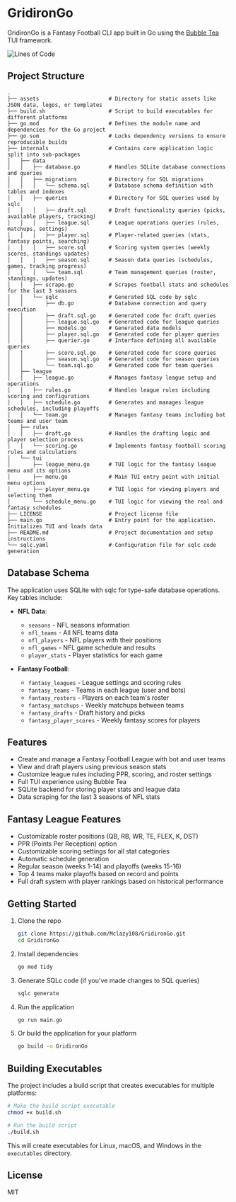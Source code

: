 # GridironGo
GridironGo is a Fantasy Football CLI app built in Go using the [Bubble Tea](https://github.com/charmbracelet/bubbletea) TUI framework.

![Lines of Code](https://tokei.rs/b1/github/Mclazy108/GridironGo)


## Project Structure
```
.
├── assets                      # Directory for static assets like JSON data, logos, or templates
├── build.sh                    # Script to build executables for different platforms
├── go.mod                      # Defines the module name and dependencies for the Go project
├── go.sum                      # Locks dependency versions to ensure reproducible builds
├── internals                   # Contains core application logic split into sub-packages
│   ├── data
│   │   ├── database.go         # Handles SQLite database connections and queries
│   │   ├── migrations          # Directory for SQL migrations
│   │   │   └── schema.sql      # Database schema definition with tables and indexes
│   │   ├── queries             # Directory for SQL queries used by sqlc
│   │   │   ├── draft.sql       # Draft functionality queries (picks, available players, tracking)
│   │   │   ├── league.sql      # League operations queries (rules, matchups, settings)
│   │   │   ├── player.sql      # Player-related queries (stats, fantasy points, searching)
│   │   │   ├── score.sql       # Scoring system queries (weekly scores, standings updates)
│   │   │   ├── season.sql      # Season data queries (schedules, games, tracking progress)
│   │   │   └── team.sql        # Team management queries (roster, standings, updates)
│   │   ├── scrape.go           # Scrapes football stats and schedules for the last 3 seasons
│   │   └── sqlc                # Generated SQL code by sqlc
│   │       ├── db.go           # Database connection and query execution
│   │       ├── draft.sql.go    # Generated code for draft queries
│   │       ├── league.sql.go   # Generated code for league queries
│   │       ├── models.go       # Generated data models
│   │       ├── player.sql.go   # Generated code for player queries
│   │       ├── querier.go      # Interface defining all available queries
│   │       ├── score.sql.go    # Generated code for score queries
│   │       ├── season.sql.go   # Generated code for season queries
│   │       └── team.sql.go     # Generated code for team queries
│   ├── league
│   │   ├── league.go           # Manages fantasy league setup and operations
│   │   ├── rules.go            # Handles league rules including scoring and configurations
│   │   ├── schedule.go         # Generates and manages league schedules, including playoffs
│   │   └── team.go             # Manages fantasy teams including bot teams and user team
│   ├── rules
│   │   ├── draft.go            # Handles the drafting logic and player selection process
│   │   └── scoring.go          # Implements fantasy football scoring rules and calculations
│   └── tui
│       ├── league_menu.go      # TUI logic for the fantasy league menu and its options
│       ├── menu.go             # Main TUI entry point with initial menu options
│       ├── player_menu.go      # TUI logic for viewing players and selecting them
│       └── schedule_menu.go    # TUI logic for viewing the real and fantasy schedules
├── LICENSE                     # Project license file
├── main.go                     # Entry point for the application. Initializes TUI and loads data
├── README.md                   # Project documentation and setup instructions
└── sqlc.yaml                   # Configuration file for sqlc code generation
```

## Database Schema
The application uses SQLite with sqlc for type-safe database operations. Key tables include:

- **NFL Data**: 
  - `seasons` - NFL seasons information
  - `nfl_teams` - All NFL teams data
  - `nfl_players` - NFL players with their positions
  - `nfl_games` - NFL game schedule and results
  - `player_stats` - Player statistics for each game

- **Fantasy Football**:
  - `fantasy_leagues` - League settings and scoring rules
  - `fantasy_teams` - Teams in each league (user and bots)
  - `fantasy_rosters` - Players on each team's roster
  - `fantasy_matchups` - Weekly matchups between teams
  - `fantasy_drafts` - Draft history and picks
  - `fantasy_player_scores` - Weekly fantasy scores for players

## Features
- Create and manage a Fantasy Football League with bot and user teams
- View and draft players using previous season stats
- Customize league rules including PPR, scoring, and roster settings
- Full TUI experience using Bubble Tea
- SQLite backend for storing player stats and league data
- Data scraping for the last 3 seasons of NFL stats

## Fantasy League Features
- Customizable roster positions (QB, RB, WR, TE, FLEX, K, DST)
- PPR (Points Per Reception) option
- Customizable scoring settings for all stat categories
- Automatic schedule generation
- Regular season (weeks 1-14) and playoffs (weeks 15-16)
- Top 4 teams make playoffs based on record and points
- Full draft system with player rankings based on historical performance

## Getting Started
1. Clone the repo
   ```bash
   git clone https://github.com/Mclazy108/GridironGo.git
   cd GridironGo
   ```

2. Install dependencies
   ```bash
   go mod tidy
   ```

3. Generate SQLc code (if you've made changes to SQL queries)
   ```bash
   sqlc generate
   ```

4. Run the application
   ```bash
   go run main.go
   ```

5. Or build the application for your platform
   ```bash
   go build -o GridironGo
   ```

## Building Executables
The project includes a build script that creates executables for multiple platforms:

```bash
# Make the build script executable
chmod +x build.sh

# Run the build script
./build.sh
```

This will create executables for Linux, macOS, and Windows in the `executables` directory.


## License
MIT

